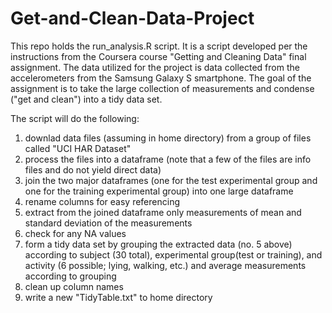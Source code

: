 # Get-and-Clean-Data-Project

This repo holds the run_analysis.R script. It is a script developed per the instructions from the Coursera course "Getting and Cleaning Data" final assignment. The data utilized for the project is data collected from the accelerometers from the Samsung Galaxy S smartphone. The goal of the assignment is to take the large collection of measurements and condense ("get and clean") into a tidy data set.

The script will do the following: 
1. downlad data files (assuming in home directory) from a group of files called "UCI HAR Dataset"
2. process the files into a dataframe (note that a few of the files are info files and do not yield direct data)
3. join the two major dataframes (one for the test experimental group and one for the training experimental group) into one large dataframe
4. rename columns for easy referencing
5. extract from the joined dataframe only measurements of mean and standard deviation of the measurements
6. check for any NA values
7. form a tidy data set by grouping the extracted data (no. 5 above) according to subject (30 total), experimental group(test or training), and activity (6 possible; lying, walking, etc.) and average measurements according to grouping
8. clean up column names
9. write a new "TidyTable.txt" to home directory
